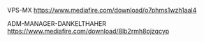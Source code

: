 VPS-MX
https://www.mediafire.com/download/o7phms1wzh1aal4

ADM-MANAGER-DANKELTHAHER
https://www.mediafire.com/download/8lb2rmh8pjzqcyp
